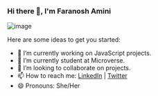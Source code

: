 ### Hi there 👋, I'm Faranosh Amini
![image](https://www.canva.com/design/DAFOYZWKthE/UecL7AOpoEGY075zG7P6QA/view?utm_content=DAFOYZWKthE&utm_campaign=designshare&utm_medium=link&utm_source=publishsharelink)

<!--
**FaranoshAmini/FaranoshAmini** is a ✨ _special_ ✨ repository because its `README.md` (this file) appears on your GitHub profile.
-->
Here are some ideas to get you started:

- 🔭 I’m currently working on JavaScript projects.
- 🌱 I’m currently student at Microverse.
- 👯 I’m looking to collaborate on projects.
- 📫 How to reach me: [LinkedIn](https://www.linkedin.com/in/faranosh-amini-9b925b23a/) | [Twitter](@Faranosh_Amini)
- 😄 Pronouns: She/Her

